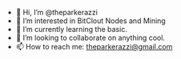 - 👋 Hi, I’m @theparkerazzi
- 👀 I’m interested in BitClout Nodes and Mining
- 🌱 I’m currently learning the basic.
- 💞️ I’m looking to collaborate on anything cool.
- 📫 How to reach me: theparkerazzi@gmail.com

<!---
theparkerazzi/theparkerazzi is a ✨ special ✨ repository because its `README.md` (this file) appears on your GitHub profile.
You can click the Preview link to take a look at your changes.
--->

